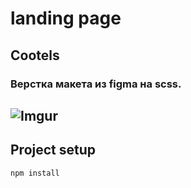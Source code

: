 # landing page

## Cootels 

### Верстка макета из figma на scss.

## ![Imgur](https://i.imgur.com/t4vESRn.png)


## Project setup
```
npm install
```

